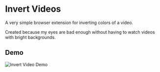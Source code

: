 # Invert Videos
A very simple browser extension for inverting colors of a video. 

Created because my eyes are bad enough without having to watch videos with bright backgrounds.

## Demo
![Invert Video Demo](https://github.com/alymaquiling/invert-video-extenstion/raw/main/example-1.gif)

